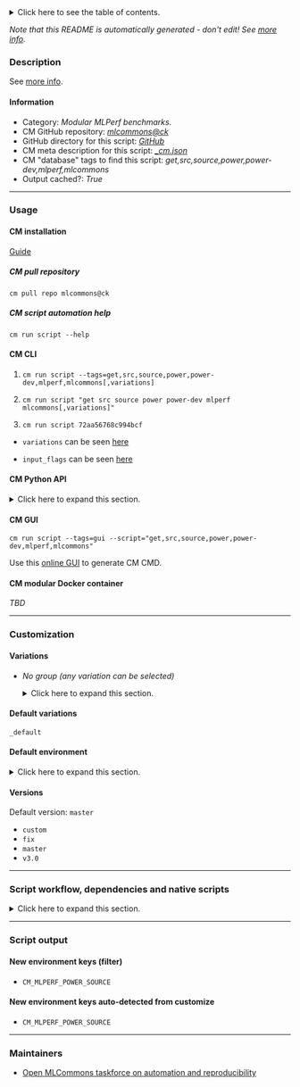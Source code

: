 <details>
<summary>Click here to see the table of contents.</summary>

* [Description](#description)
* [Information](#information)
* [Usage](#usage)
  * [ CM installation](#cm-installation)
  * [ CM script automation help](#cm-script-automation-help)
  * [ CM CLI](#cm-cli)
  * [ CM Python API](#cm-python-api)
  * [ CM GUI](#cm-gui)
  * [ CM modular Docker container](#cm-modular-docker-container)
* [Customization](#customization)
  * [ Variations](#variations)
  * [ Default environment](#default-environment)
* [Versions](#versions)
* [Script workflow, dependencies and native scripts](#script-workflow-dependencies-and-native-scripts)
* [Script output](#script-output)
* [New environment keys (filter)](#new-environment-keys-(filter))
* [New environment keys auto-detected from customize](#new-environment-keys-auto-detected-from-customize)
* [Maintainers](#maintainers)

</details>

*Note that this README is automatically generated - don't edit! See [more info](README-extra.md).*

### Description


See [more info](README-extra.md).

#### Information

* Category: *Modular MLPerf benchmarks.*
* CM GitHub repository: *[mlcommons@ck](https://github.com/mlcommons/ck/tree/master/cm-mlops)*
* GitHub directory for this script: *[GitHub](https://github.com/mlcommons/ck/tree/master/cm-mlops/script/get-mlperf-power-dev)*
* CM meta description for this script: *[_cm.json](_cm.json)*
* CM "database" tags to find this script: *get,src,source,power,power-dev,mlperf,mlcommons*
* Output cached?: *True*
___
### Usage

#### CM installation

[Guide](https://github.com/mlcommons/ck/blob/master/docs/installation.md)

##### CM pull repository

```cm pull repo mlcommons@ck```

##### CM script automation help

```cm run script --help```

#### CM CLI

1. `cm run script --tags=get,src,source,power,power-dev,mlperf,mlcommons[,variations] `

2. `cm run script "get src source power power-dev mlperf mlcommons[,variations]" `

3. `cm run script 72aa56768c994bcf `

* `variations` can be seen [here](#variations)

* `input_flags` can be seen [here](#script-flags-mapped-to-environment)

#### CM Python API

<details>
<summary>Click here to expand this section.</summary>

```python

import cmind

r = cmind.access({'action':'run'
                  'automation':'script',
                  'tags':'get,src,source,power,power-dev,mlperf,mlcommons'
                  'out':'con',
                  ...
                  (other input keys for this script)
                  ...
                 })

if r['return']>0:
    print (r['error'])

```

</details>


#### CM GUI

```cm run script --tags=gui --script="get,src,source,power,power-dev,mlperf,mlcommons"```

Use this [online GUI](https://cKnowledge.org/cm-gui/?tags=get,src,source,power,power-dev,mlperf,mlcommons) to generate CM CMD.

#### CM modular Docker container

*TBD*

___
### Customization


#### Variations

  * *No group (any variation can be selected)*
    <details>
    <summary>Click here to expand this section.</summary>

    * **`_default`** (default)
      - Environment variables:
        - *CM_GIT_PATCH*: `no`
      - Workflow:
    * `_full-history`
      - Environment variables:
        - *CM_GIT_DEPTH*: ``
      - Workflow:
    * `_octoml`
      - Environment variables:
        - *CM_GIT_URL*: `https://github.com/octoml/power-dev.git`
      - Workflow:
    * `_patch`
      - Environment variables:
        - *CM_GIT_PATCH*: `yes`
      - Workflow:
    * `_short-history`
      - Environment variables:
        - *CM_GIT_DEPTH*: `--depth 5`
      - Workflow:

    </details>


#### Default variations

`_default`
#### Default environment

<details>
<summary>Click here to expand this section.</summary>

These keys can be updated via `--env.KEY=VALUE` or `env` dictionary in `@input.json` or using script flags.

* CM_GIT_CHECKOUT: `master`
* CM_GIT_DEPTH: `--depth 1`
* CM_GIT_PATCH: `no`
* CM_GIT_REPO_FOLDER_NAME: `power-dev`
* CM_GIT_RECURSE_SUBMODULES: ` `
* CM_GIT_URL: `https://github.com/mlcommons/power-dev.git`

</details>

#### Versions
Default version: `master`

* `custom`
* `fix`
* `master`
* `v3.0`
___
### Script workflow, dependencies and native scripts

<details>
<summary>Click here to expand this section.</summary>

  1. ***Read "deps" on other CM scripts from [meta](https://github.com/mlcommons/ck/tree/master/cm-mlops/script/get-mlperf-power-dev/_cm.json)***
     * detect,os
       - CM script: [detect-os](https://github.com/mlcommons/ck/tree/master/cm-mlops/script/detect-os)
     * get,python3
       * CM names: `--adr.['python', 'python3']...`
       - CM script: [get-python3](https://github.com/mlcommons/ck/tree/master/cm-mlops/script/get-python3)
  1. ***Run "preprocess" function from [customize.py](https://github.com/mlcommons/ck/tree/master/cm-mlops/script/get-mlperf-power-dev/customize.py)***
  1. Read "prehook_deps" on other CM scripts from [meta](https://github.com/mlcommons/ck/tree/master/cm-mlops/script/get-mlperf-power-dev/_cm.json)
  1. ***Run native script if exists***
     * [run.sh](https://github.com/mlcommons/ck/tree/master/cm-mlops/script/get-mlperf-power-dev/run.sh)
  1. Read "posthook_deps" on other CM scripts from [meta](https://github.com/mlcommons/ck/tree/master/cm-mlops/script/get-mlperf-power-dev/_cm.json)
  1. ***Run "postrocess" function from [customize.py](https://github.com/mlcommons/ck/tree/master/cm-mlops/script/get-mlperf-power-dev/customize.py)***
  1. Read "post_deps" on other CM scripts from [meta](https://github.com/mlcommons/ck/tree/master/cm-mlops/script/get-mlperf-power-dev/_cm.json)
</details>

___
### Script output
#### New environment keys (filter)

* `CM_MLPERF_POWER_SOURCE`
#### New environment keys auto-detected from customize

* `CM_MLPERF_POWER_SOURCE`
___
### Maintainers

* [Open MLCommons taskforce on automation and reproducibility](https://github.com/mlcommons/ck/blob/master/docs/taskforce.md)